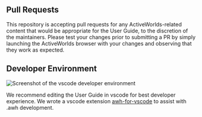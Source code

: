 ## Pull Requests

This repository is accepting pull requests for any ActiveWorlds-related content that would be appropriate for the User Guide, to the discretion of the maintainers. Please test your changes prior to submitting a PR by simply launching the ActiveWorlds browser with your changes and observing that they work as expected.

## Developer Environment

![Screenshot of the vscode developer environment](../.images/vscode.PNG "Ultimate AW User Guide in VSCode")

We recommend editing the User Guide in vscode for best developer experience.  We wrote a vscode extension [awh-for-vscode](https://marketplace.visualstudio.com/items?itemName=AnthonyNeace.awh-for-vscode) to assist with .awh development.